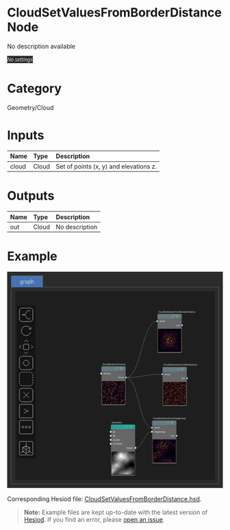 
CloudSetValuesFromBorderDistance Node
=====================================


No description available



![img](../../images/nodes/CloudSetValuesFromBorderDistance_settings.png)


# Category


Geometry/Cloud
# Inputs

|Name|Type|Description|
| :--- | :--- | :--- |
|cloud|Cloud|Set of points (x, y) and elevations z.|

# Outputs

|Name|Type|Description|
| :--- | :--- | :--- |
|out|Cloud|No description|

# Example


![img](../../images/nodes/CloudSetValuesFromBorderDistance_hsd_example.png)

Corresponding Hesiod file: [CloudSetValuesFromBorderDistance.hsd](../../examples/CloudSetValuesFromBorderDistance.hsd). 

> **Note:** Example files are kept up-to-date with the latest version of [Hesiod](https://github.com/otto-link/Hesiod).
> If you find an error, please [open an issue](https://github.com/otto-link/Hesiod/issues).

